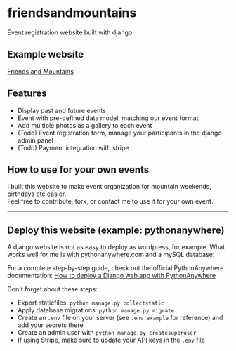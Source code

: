 # friendsandmountains
Event registration website built with django

## Example website
[Friends and Mountains](http://friends-and-mountains.ch/)

## Features
- Display past and future events
- Event with pre-defined data model, matching our event format
- Add multiple photos as a gallery to each event
- (Todo) Event registration form, manage your participants in the django admin panel
- (Todo) Payment integration with stripe

## How to use for your own events
I built this website to make event organization for mountain weekends, birthdays etc easier.  
Feel free to contribute, fork, or contact me to use it for your own event.

---

## Deploy this website (example: pythonanywhere)
A django website is not as easy to deploy as wordpress, for example. What works well for me is with pythonanywhere.com and a mySQL database:

For a complete step-by-step guide, check out the official PythonAnywhere documentation:
[How to deploy a Django web app with PythonAnywhere](https://help.pythonanywhere.com/pages/DeployExistingDjangoProject/)

Don't forget about these steps:
- Export staticfiles: `python manage.py collectstatic`
- Apply database migrations: `python manage.py migrate`
- Create an `.env` file on your server (see `.env.example` for reference) and add your secrets there
- Create an admin user with `python manage.py createsuperuser`
- If using Stripe, make sure to update your API keys in the `.env` file
